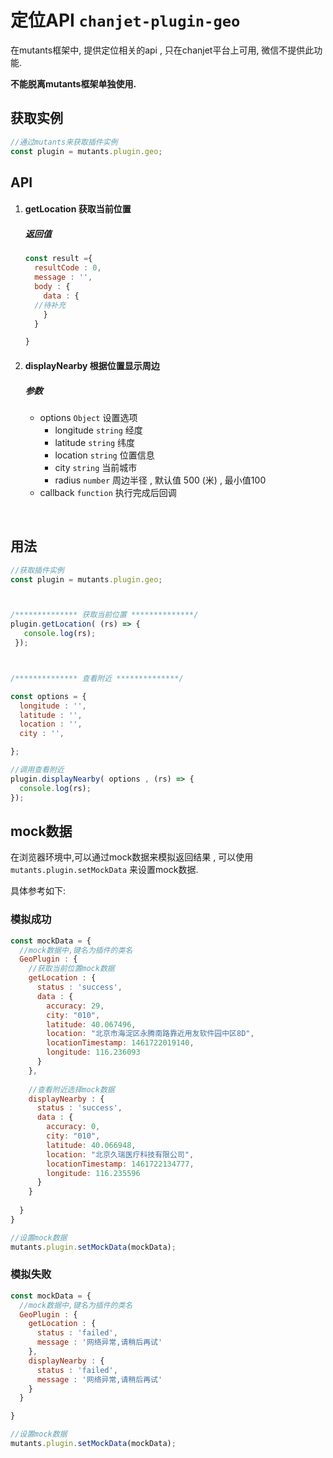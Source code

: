 # 定位API  `chanjet-plugin-geo`

在mutants框架中, 提供定位相关的api , 只在chanjet平台上可用, 微信不提供此功能.

**不能脱离mutants框架单独使用.**



## 获取实例

```javascript
//通过mutants来获取插件实例
const plugin = mutants.plugin.geo;
```





## API

1. #### getLocation 获取当前位置

   ##### 返回值

   ```javascript
   const result ={
     resultCode : 0,
     message : '',
     body : {
       data : {
     //待补充
       }
     }

   }
   ```

2. #### displayNearby 根据位置显示周边

   ##### 参数

   - options `Object` 设置选项
     - longitude `string` 经度
     - latitude `string` 纬度
     - location `string` 位置信息
     - city `string` 当前城市
     - radius `number` 周边半径 , 默认值 500 (米) , 最小值100
   - callback `function` 执行完成后回调

   ​



## 用法

```javascript
//获取插件实例
const plugin = mutants.plugin.geo;



/************** 获取当前位置 **************/
plugin.getLocation( (rs) => {
   console.log(rs);
 });



/************** 查看附近 **************/

const options = {
  longitude : '',
  latitude : '',
  location : '',
  city : '',

};

//调用查看附近
plugin.displayNearby( options , (rs) => {
  console.log(rs);
});
```



## mock数据

在浏览器环境中,可以通过mock数据来模拟返回结果 , 可以使用 `mutants.plugin.setMockData` 来设置mock数据.

具体参考如下:



### 模拟成功

```javascript
const mockData = {
  //mock数据中,键名为插件的类名
  GeoPlugin : {
    //获取当前位置mock数据
    getLocation : {
      status : 'success',
      data : {
        accuracy: 29,
        city: "010",
        latitude: 40.067496,
        location: "北京市海淀区永腾南路靠近用友软件园中区8D",
        locationTimestamp: 1461722019140,
        longitude: 116.236093
      }
    },
    
    //查看附近选择mock数据
    displayNearby : {
      status : 'success',
      data : {
        accuracy: 0,
        city: "010",
        latitude: 40.066948,
        location: "北京久瑞医疗科技有限公司",
        locationTimestamp: 1461722134777,
        longitude: 116.235596
      }
    }
    
  }
}

//设置mock数据
mutants.plugin.setMockData(mockData);
```



### 模拟失败

```javascript
const mockData = {
  //mock数据中,键名为插件的类名
  GeoPlugin : {
    getLocation : {
      status : 'failed',
      message : '网络异常,请稍后再试'
    },
    displayNearby : {
      status : 'failed',
      message : '网络异常,请稍后再试'
    }
  }

}

//设置mock数据
mutants.plugin.setMockData(mockData);
```



